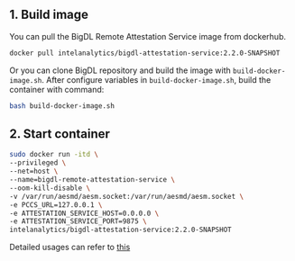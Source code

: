 ## 1. Build image
You can pull the BigDL Remote Attestation Service image from dockerhub.
``` bash
docker pull intelanalytics/bigdl-attestation-service:2.2.0-SNAPSHOT
```
Or you can clone BigDL repository and build the image with `build-docker-image.sh`. After configure variables in `build-docker-image.sh`, build the container with command:
```bash
bash build-docker-image.sh
```

## 2. Start container

```bash
sudo docker run -itd \
--privileged \
--net=host \
--name=bigdl-remote-attestation-service \
--oom-kill-disable \
-v /var/run/aesmd/aesm.socket:/var/run/aesmd/aesm.socket \
-e PCCS_URL=127.0.0.1 \
-e ATTESTATION_SERVICE_HOST=0.0.0.0 \
-e ATTESTATION_SERVICE_PORT=9875 \
intelanalytics/bigdl-attestation-service:2.2.0-SNAPSHOT
```

Detailed usages can refer to [this](https://github.com/intel-analytics/BigDL/tree/main/scala/ppml/src/main/scala/com/intel/analytics/bigdl/ppml/attestation)